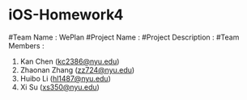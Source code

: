 # iOS-Homework4
#Team Name : WePlan
#Project Name : 
#Project Description :
#Team Members : 
1. Kan Chen (kc2386@nyu.edu)
2. Zhaonan Zhang (zz724@nyu.edu)
3. Huibo Li (hl1487@nyu.edu)
4. Xi Su (xs350@nyu.edu)
